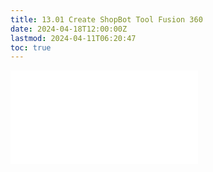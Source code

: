 ```yaml
---
title: 13.01 Create ShopBot Tool Fusion 360
date: 2024-04-18T12:00:00Z
lastmod: 2024-04-11T06:20:47
toc: true
---
```


![Link to included file content](../../../../digital-fabrication/cnc/create-shopbot-tool-fusion-360.md)
